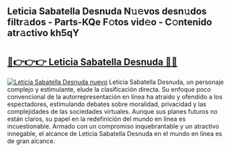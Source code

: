 ## Leticia Sabatella Desnuda N𝚞𝚎vos desn𝚞dos filtr𝚊dos - Parts-KQe F𝚘tos vid𝚎o - C𝚘ntenido atr𝚊ctivo kh5qY

# <h2><a href="http://mbcep5.tromn.icu/?c=Leticia+Sabatella+Desnuda">🔗👉👉👉 Leticia Sabatella Desnuda 🔗🔗</a></h2>

[![Leticia Sabatella Desnuda nuevo](https://i.imgur.com/pEAQMta.gif)](http://mbcep5.tromn.icu/?c=Leticia+Sabatella+Desnuda)
Leticia Sabatella Desnuda, un personaje complejo y estimulante, elude la clasificación directa. Su enfoque poco convencional de la autorrepresentación en línea ha atraído y ofendido a los espectadores, estimulando debates sobre moralidad, privacidad y las complejidades de las sociedades virtuales. Aunque sus planes futuros no están claros, su papel en la redefinición del mundo en línea es incuestionable. Armado con un compromiso inquebrantable y un atractivo innegable, el alcance de Leticia Sabatella Desnuda en el mundo en línea es de gran alcance.
